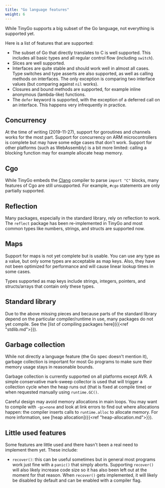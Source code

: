 ```yaml
---
title: "Go language features"
weight: 6
---
```


While TinyGo supports a big subset of the Go language, not everything is supported yet.

Here is a list of features that are supported:

* The subset of Go that directly translates to C is well supported. This includes all basic types and all regular control flow (including `switch`).
* Slices are well supported.
* Interfaces are quite stable and should work well in almost all cases. Type switches and type asserts are also supported, as well as calling methods on interfaces. The only exception is comparing two interface values (but comparing against `nil` works).
* Closures and bound methods are supported, for example inline anonymous (lambda-like) functions.
* The `defer` keyword is supported, with the exception of a deferred call on an interface. This happens very infrequently in practice.

## Concurrency

At the time of writing (2019-11-27), support for goroutines and channels works for the most part. Support for concurrency on ARM microcontrollers is complete but may have some edge cases that don't work. Support for other platforms (such as WebAssembly) is a bit more limited: calling a blocking function may for example allocate heap memory.

## Cgo

While TinyGo embeds the [Clang](https://clang.llvm.org/) compiler to parse `import "C"` blocks, many features of Cgo are still unsupported. For example, `#cgo` statements are only partially supported.

## Reflection

Many packages, especially in the standard library, rely on reflection to work. The `reflect` package has been re-implemented in TinyGo and most common types like numbers, strings, and structs are supported now.

## Maps

Support for maps is not yet complete but is usable. You can use any type as a value, but only some types are acceptable as map keys. Also, they have not been optimized for performance and will cause linear lookup times in some cases.

Types supported as map keys include strings, integers, pointers, and structs/arrays that contain only these types.

## Standard library

Due to the above missing pieces and because parts of the standard library depend on the particular compiler/runtime in use, many packages do not yet compile. See the [list of compiling packages here]({{<ref "stdlib.md">}}).

## Garbage collection

While not directly a language feature (the Go spec doesn't mention it), garbage collection is important for most Go programs to make sure their memory usage stays in reasonable bounds.

Garbage collection is currently supported on all platforms except AVR. A simple conservative mark-sweep collector is used that will trigger a collection cycle when the heap runs out (that is fixed at compile time) or when requested manually using `runtime.GC()`.

Careful design may avoid memory allocations in main loops. You may want to compile with `-gc=none` and look at link errors to find out where allocations happen: the compiler inserts calls to `runtime.alloc` to allocate memory. For more information, see [heap allocation]({{<ref "heap-allocation.md">}}).

## Little used features

Some features are little used and there hasn't been a real need to implement them yet. These include:

* `recover()`: this can be useful sometimes but in general most programs work just fine with a `panic()` that simply aborts. Supporting `recover()` will also likely increase code size so it has also been left out at the moment for that reason. When `recover()` gets implemented, it will likely be disabled by default and can be enabled with a compiler flag.

